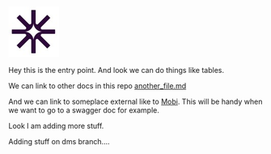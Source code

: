 ![](./attachments/mobi_systems_logo.jpeg)

Hey this is the entry point. And look we can do things like tables.

We can link to other docs in this repo [another_file.md](./another_file.md)

And we can link to someplace external like to [Mobi](https://takemobi.com). This will be handy when we want to go to a swagger doc for example.


Look I am adding more stuff.

Adding stuff on dms branch....